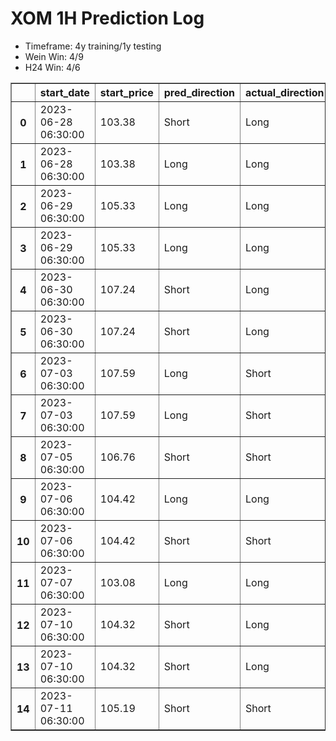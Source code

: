 <h1>XOM 1H Prediction Log</h1>

* Timeframe: 4y training/1y testing
* Wein Win: 4/9
* H24  Win: 4/6
<table border="1" class="dataframe">
  <thead>
    <tr style="text-align: right;">
      <th></th>
      <th>start_date</th>
      <th>start_price</th>
      <th>pred_direction</th>
      <th>actual_direction</th>
      <th>end_date</th>
      <th>end_price</th>
      <th>difference</th>
      <th>model_type</th>
    </tr>
  </thead>
  <tbody>
    <tr>
      <th>0</th>
      <td>2023-06-28 06:30:00</td>
      <td>103.38</td>
      <td>Short</td>
      <td>Long</td>
      <td>2023-06-28 12:00:00</td>
      <td>105.43</td>
      <td>2.05</td>
      <td>Wein</td>
    </tr>
    <tr>
      <th>1</th>
      <td>2023-06-28 06:30:00</td>
      <td>103.38</td>
      <td>Long</td>
      <td>Long</td>
      <td>2023-06-28 12:00:00</td>
      <td>105.43</td>
      <td>2.05</td>
      <td>H24</td>
    </tr>
    <tr>
      <th>2</th>
      <td>2023-06-29 06:30:00</td>
      <td>105.33</td>
      <td>Long</td>
      <td>Long</td>
      <td>2023-06-29 12:00:00</td>
      <td>105.43</td>
      <td>1.37</td>
      <td>H24</td>
    </tr>
    <tr>
      <th>3</th>
      <td>2023-06-29 06:30:00</td>
      <td>105.33</td>
      <td>Long</td>
      <td>Long</td>
      <td>2023-06-29 12:00:00</td>
      <td>106.70</td>
      <td>1.37</td>
      <td>Wein</td>
    </tr>
    <tr>
      <th>4</th>
      <td>2023-06-30 06:30:00</td>
      <td>107.24</td>
      <td>Short</td>
      <td>Long</td>
      <td>2023-06-30 12:00:00</td>
      <td>107.25</td>
      <td>0.01</td>
      <td>Wein</td>
    </tr>
    <tr>
      <th>5</th>
      <td>2023-06-30 06:30:00</td>
      <td>107.24</td>
      <td>Short</td>
      <td>Long</td>
      <td>2023-06-30 12:00:00</td>
      <td>107.25</td>
      <td>0.01</td>
      <td>H24</td>
    </tr>
    <tr>
      <th>6</th>
      <td>2023-07-03 06:30:00</td>
      <td>107.59</td>
      <td>Long</td>
      <td>Short</td>
      <td>2023-07-03 12:00:00</td>
      <td>107.48</td>
      <td>-0.11</td>
      <td>H24</td>
    </tr>
    <tr>
      <th>7</th>
      <td>2023-07-03 06:30:00</td>
      <td>107.59</td>
      <td>Long</td>
      <td>Short</td>
      <td>2023-07-03 12:00:00</td>
      <td>107.48</td>
      <td>-0.11</td>
      <td>Wein</td>
    </tr>
    <tr>
      <th>8</th>
      <td>2023-07-05 06:30:00</td>
      <td>106.76</td>
      <td>Short</td>
      <td>Short</td>
      <td>2023-07-05 10:00:00</td>
      <td>106.28</td>
      <td>-0.48</td>
      <td>H24</td>
    </tr>
    <tr>
      <th>9</th>
      <td>2023-07-06 06:30:00</td>
      <td>104.42</td>
      <td>Long</td>
      <td>Long</td>
      <td>2023-07-06 07:00:00</td>
      <td>104.55</td>
      <td>0.13</td>
      <td>H24</td>
    </tr>
    <tr>
      <th>10</th>
      <td>2023-07-06 06:30:00</td>
      <td>104.42</td>
      <td>Short</td>
      <td>Short</td>
      <td>2023-07-06 12:00:00</td>
      <td>102.93</td>
      <td>-1.49</td>
      <td>Wein</td>
    </tr>
    <tr>
      <th>11</th>
      <td>2023-07-07 06:30:00</td>
      <td>103.08</td>
      <td>Long</td>
      <td>Long</td>
      <td>2023-07-07 07:00:00</td>
      <td>103.15</td>
      <td>0.07</td>
      <td>Wein</td>
    </tr>
    <tr>
      <th>12</th>
      <td>2023-07-10 06:30:00</td>
      <td>104.32</td>
      <td>Short</td>
      <td>Long</td>
      <td>2023-07-10 07:00:00</td>
      <td>104.49</td>
      <td>0.17</td>
      <td>Wein</td>
    </tr>
    <tr>
      <th>13</th>
      <td>2023-07-10 06:30:00</td>
      <td>104.32</td>
      <td>Short</td>
      <td>Long</td>
      <td>2023-07-10 07:00:00</td>
      <td>104.49</td>
      <td>0.17</td>
      <td>Wein</td>
    </tr>
    <tr>
      <th>14</th>
      <td>2023-07-11 06:30:00</td>
      <td>105.19</td>
      <td>Short</td>
      <td>Short</td>
      <td>2023-07-11 07:00:00</td>
      <td>105.16</td>
      <td>-0.03</td>
      <td>Wein</td>
    </tr>
  </tbody>
</table>